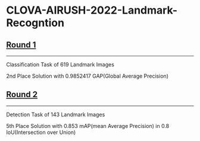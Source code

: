 # CLOVA-AIRUSH-2022-Landmark-Recogntion

## [Round 1](https://github.com/ili0820/CLOVA-AIRUSH-2022-Landmark-Recogntion/tree/main/Round1%20-%20Landmark%20Recognition_Classification)
------
Classification Task of 619 Landmark Images

2nd Place Solution with 0.9852417 GAP(Global Average Precision) 

## [Round 2](https://github.com/ili0820/CLOVA-AIRUSH-2022-Landmark-Recogntion/tree/main/Round2%20-%20Landmark%20Recognition_Detection)
------
Detection Task of 143 Landmark Images 

5th Place Solution with 0.853 mAP(mean Average Precision) in 0.8 IoU(Intersection over Union) 
